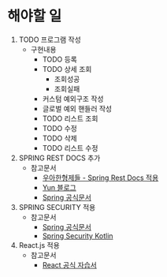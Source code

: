 해야할 일
========
1. TODO 프로그램 작성
   * 구현내용
        * TODO 등록
        * TODO 상세 조회
            * 조회성공
            * 조회실패
        * 커스텀 예외구조 작성
        * 글로벌 예외 핸들러 작성 
        * TODO 리스트 조회
        * TODO 수정
        * TODO 삭제
        * TODO 리스트 수정
2. SPRING REST DOCS 추가
    * 참고문서
        * [우아한형제들 - Spring Rest Docs 적용](https://woowabros.github.io/experience/2018/12/28/spring-rest-docs.html)
        * [Yun 블로그](https://cheese10yun.github.io/spring-rest-docs/)
        * [Spring 공식문서](https://docs.spring.io/spring-restdocs/docs/2.0.4.RELEASE/reference/html5/)
3. SPRING SECURITY 적용
    * 참고문서
        * [Spring 공식문서](https://docs.spring.io/spring-security/site/docs/5.3.0.RELEASE/reference/html5/#servlet-applications)
        * [Spring Security Kotlin](https://spring.io/blog/2020/03/04/spring-tips-kotlin-and-spring-security)
4. React.js 적용
    * 참고문서
        * [React 공식 자습서](https://ko.reactjs.org/tutorial/tutorial.html)